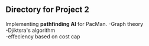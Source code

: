 <h2>Directory for Project 2</h2>

Implementing <b>pathfinding AI</b> for PacMan.
-Graph theory <br>
-Djiktsra's algorithm<br> 
-effeciency based on cost cap<br>
